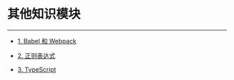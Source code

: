 # 其他知识模块

------

- [1. Babel 和 Webpack](Babel和Webpack.md)

- [2. 正则表达式](正则表达式.md)

- [3. TypeScript](TypeScript.md)